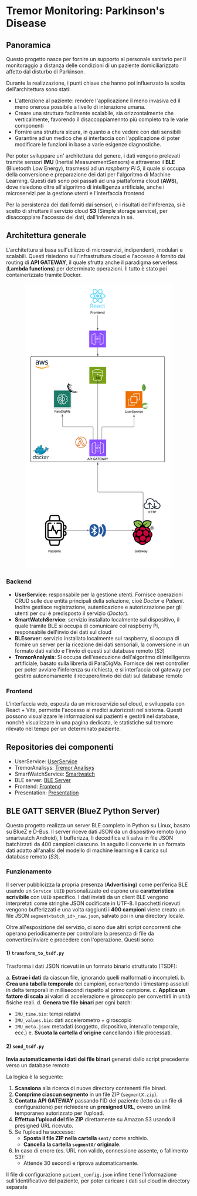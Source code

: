 # Tremor Monitoring: Parkinson's Disease

## Panoramica

Questo progetto nasce per fornire un supporto al personale sanitario per il monitoraggio a distanza delle condizioni di un paziente domiciliarizzato
affetto dal disturbo di Parkinson.

Durante la realizzazione, i punti chiave che hanno poi influenzato la scelta dell'architettura sono stati:
- L'attenzione al paziente: rendere l'applicazione il meno invasiva ed il meno onerosa possibile a livello di interazione umana.
- Creare una struttura facilmente scalabile, sia orizzontalmente che verticalmente, favorendo il disaccoppiamennto più completo tra le varie componenti
- Fornire una struttura sicura, in quanto a che vedere con dati sensibili
- Garantire ad un medico che si interfaccia con l'applicazione di poter modificare le funzioni in base a varie esigenze diagnostiche.

Per poter sviluppare un' architettura del genere, i dati vengono prelevati tramite sensori **IMU** (Inertial MeasurementSensors) e attraverso il **BLE** (Bluetooth Low Energy), trasmessi ad un *raspberry Pi 5*, il quale si occupa della conversione e preparazione dei dati per l'algoritmo di Machine Learning. Questi dati sono poi passati ad una piattaforma cloud (**AWS**), dove risiedono oltre all'algoritmo di intelligenza artificiale, anche i microservizi per la gestione utenti e l'interfaccia frontend

Per la persistenza dei dati forniti dai sensori, e i risultati dell'inferenza, si è scelto di sfruttare il servizio cloud **S3** (Simple storage service), per disaccoppiare l'accesso dei dati, dall'inferenza in sé.


## Architettura generale

L'architettura si basa sull'utilizzo di microservizi, indipendenti, modulari e scalabili. Questi risiedono sull'infrastruttura cloud e l'accesso è fornito dai routing di **API GATEWAY**, il quale sfrutta anche il paradigma serverless (**Lambda functions**) per determinate operazioni.
Il tutto è stato poi containerizzato tramite Docker.

<div align="center">
  <img src="img/FullProject.png" alt="Descrizione" width="400"/>
</div>


### Backend
- **UserService**: responsabile per la  gestione utenti. Fornisce operazioni CRUD sulle due entità principali della soluzione, cioè *Doctor* e *Patient*. Inoltre gestisce  registrazione, autenticazione e autorizzazione per gli utenti per cui è predisposto il servizio (*Doctor*).
- **SmartWatchService**: servizio installato localmente sul dispositivo, il quale tramite BLE si occupa di comunicare col raspberry Pi, responsabile dell'invio dei dati sul cloud
- **BLEserver**: servizio installato localmente sul raspberry, si occupa di fornire un server per la ricezione dei dati sensoriali, la conversione in un formato dati valido e l'invio di questi sul database remoto (*S3*)
- **TremorAnalysis**: Si occupa dell'esecuzione dell'algoritmo di intelligenza artificiale, basato sulla libreria di ParaDigMa. Fornisce dei rest controller per poter avviare l'inferenza su richiesta, e si interfaccia col gateway per gestire autonomamente il recupero/invio dei dati sul database remoto

### Frontend

L'interfaccia web, esposta da un microservizio sul cloud, e sviluppata con React + Vite, permette l'accesso ai medici autorizzati nel sistema. Questi possono visualizzare le informazioni sui pazienti e gestirli nel database, nonchè visualizzare in una pagina dedicata, le statistiche sul tremore rilevato nel tempo per un determinato paziente.

## Repositories dei componenti
- UserService: [UserService](https://github.com/UniSalento-IDALab-IoTCourse-2024-2025/wot-project-UserService-PiccinnoFesta)
- TremorAnalisys: [Tremor Analisys](https://github.com/UniSalento-IDALab-IoTCourse-2024-2025/wot-project-TremorAnalysis-PiccinnoFesta)
- SmartWatchService: [Smartwatch](https://github.com/UniSalento-IDALab-IoTCourse-2024-2025/wot-project-smartwatch-PiccinnoFesta)
- BLE server: [BLE Server](https://github.com/UniSalento-IDALab-IoTCourse-2024-2025/wot-project-BLEserver-PiccinnoFesta)
- Frontend: [Frontend](https://github.com/UniSalento-IDALab-IoTCourse-2024-2025/wot-project-Frontend-PiccinnoFesta)
- Presentation: [Presentation](https://unisalento-idalab-iotcourse-2024-2025.github.io/wot-project-presentation-PiccinnoFesta/)
## BLE GATT SERVER (BlueZ Python Server)

Questo progetto realizza un server BLE completo in Python su Linux, basato su BlueZ e D-Bus. Il server riceve dati JSON da un dispositivo remoto (uno smartwatch Android), li bufferizza, li decodifica e li salva in file JSON batchizzati da 400 campioni ciascuno. In seguito li converte in un formato dati adatto all'analisi del modello di machine learning e li carica sul database remoto (*S3*).

### Funzionamento

Il server pubblicizza la propria presenza (**Advertising**) come periferica BLE usando un `Service UUID` personalizzato ed espone una **caratteristica scrivibile** con `UUID` specifico.
I dati inviati da un client BLE vengono interpretati come stringhe JSON codificate in UTF-8.
I pacchetti ricevuti vengono bufferizzati e una volta raggiunti i **400 campioni** viene creato un file JSON `segment<batch_id>_raw.json`, salvato poi in una directory locale.


Oltre all'esposizione del servizio, ci sono due altri script concorrenti che operano periodicamente per controllare la presenza di file da convertire/inviare e procedere con l'operazione.
Questi sono:

#### 1) `transform_to_tsdf.py`

Trasforma i dati JSON ricevuti  in un formato binario strutturato (TSDF):

a. **Estrae i dati** da ciascun file, ignorando quelli malformati o incompleti.
b. **Crea una tabella temporale** dei campioni, convertendo i timestamp assoluti in delta temporali in millisecondi rispetto al primo campione.
c. **Applica un fattore di scala** ai valori di accelerazione e giroscopio per convertirli in unità fisiche reali.
d. **Genera tre file binari** per ogni batch:
   - `IMU_time.bin`: tempi relativi
   - `IMU_values.bin`: dati accelerometro + giroscopio
   - `IMU_meta.json`: metadati (soggetto, dispositivo, intervallo temporale, ecc.)
e. **Svuota la cartella d'origine** cancellando i file processati.




  #### 2) `send_tsdf.py`

**Invia automaticamente i dati dei file  binari** generati dallo script precedente verso un database remoto

La logica è la seguente:

1. **Scansiona** alla ricerca di nuove directory contenenti file binari.
2. **Comprime ciascun segmento** in un file ZIP (`segmentX.zip`).
3. **Contatta API GATEWAY** passando l’ID del paziente (letto da un file di configurazione) per richiedere un **presigned URL**, ovvero un link temporaneo autorizzato per l’upload.
4. **Effettua l’upload del file ZIP** direttamente su Amazon S3 usando il presigned URL ricevuto.
5. Se l’upload ha successo:
   - **Sposta il file ZIP nella cartella `sent/`** come archivio.
   - **Cancella la cartella `segmentX/` originale**.
6. In caso di errore (es. URL non valido, connessione assente, o fallimento S3):
   - Attende 30 secondi e riprova automaticamente.

Il file di configurazione `patient_config.json` infine tiene l'informazione sull'identificativo del paziente, per poter caricare i dati sul cloud in directory separate

